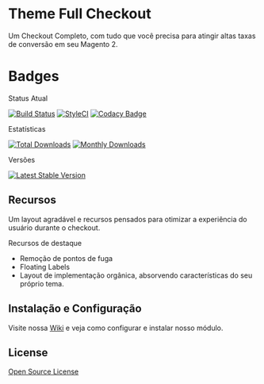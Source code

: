 # Theme Full Checkout

Um Checkout Completo, com tudo que você precisa para atingir altas taxas de conversão em seu Magento 2.

# Badges

Status Atual

[![Build Status](https://app.travis-ci.com/elisei/theme-full-checkout.svg?branch=Magento%402.4)](https://app.travis-ci.com/elisei/theme-full-checkout)
[![StyleCI](https://github.styleci.io/repos/432332292/shield?branch=Magento@2.4)](https://github.styleci.io/repos/432330655?branch=Magento@2.4)
[![Codacy Badge](https://app.codacy.com/project/badge/Grade/939d6dc3ac134fb384b67075bda95022)](https://www.codacy.com/gh/elisei/theme-full-checkout/dashboard?utm_source=github.com&amp;utm_medium=referral&amp;utm_content=elisei/theme-full-checkout&amp;utm_campaign=Badge_Grade)

Estatísticas

[![Total Downloads](https://poser.pugx.org/o2ti/theme-full-checkout/downloads)](https://packagist.org/packages/o2ti/theme-full-checkout)
[![Monthly Downloads](https://poser.pugx.org/o2ti/theme-full-checkout/d/monthly)](https://packagist.org/packages/o2ti/theme-full-checkout)

Versões

[![Latest Stable Version](https://poser.pugx.org/o2ti/theme-full-checkout/v/stable)](https://packagist.org/packages/o2ti/theme-full-checkout)

## Recursos

Um layout agradável e recursos pensados para otimizar a experiência do usuário durante o checkout.

Recursos de destaque
- Remoção de pontos de fuga
- Floating Labels
- Layout de implementação orgânica, absorvendo características do seu próprio tema.

## Instalação e Configuração

Visite nossa [Wiki](wiki) e veja como configurar e instalar nosso módulo.

## License

[Open Source License](LICENSE.txt)
